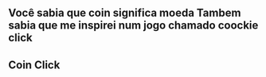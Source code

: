 Você sabia que coin significa moeda
Tambem sabia que me inspirei num jogo chamado coockie click
------------------------------------------------------------------
Coin Click
------------------------------------------------------------------

